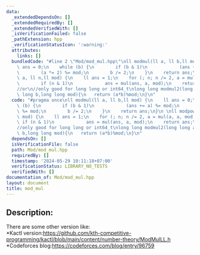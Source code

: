```yaml
---
data:
  _extendedDependsOn: []
  _extendedRequiredBy: []
  _extendedVerifiedWith: []
  _isVerificationFailed: false
  _pathExtension: hpp
  _verificationStatusIcon: ':warning:'
  attributes:
    links: []
  bundledCode: "#line 2 \"Mod/mod_mul.hpp\"\nll modmul(ll a, ll b,ll mod) {\n    ll\
    \ ans = 0;\n    while (b) {\n        if (b & 1)\n            (ans += a) %= mod;\n\
    \        (a *= 2) %= mod;\n        b /= 2;\n    }\n    return ans;\n}\n \nll modpow(ll\
    \ a, ll n,ll mod) {\n    ll ans = 1;\n    for (; n; n /= 2, a = mul(a, a, mod))\n\
    \        if (n & 1)\n            ans = mul(ans, a, mod);\n    return ans;\n}\n\
    //or\n//only good for long long or int64_t\nlong long modmul2(long long a,long\
    \ long b,long long mod){\n   return (a*b)%mod;\n}\n"
  code: "#pragma once\nll modmul(ll a, ll b,ll mod) {\n    ll ans = 0;\n    while\
    \ (b) {\n        if (b & 1)\n            (ans += a) %= mod;\n        (a *= 2)\
    \ %= mod;\n        b /= 2;\n    }\n    return ans;\n}\n \nll modpow(ll a, ll n,ll\
    \ mod) {\n    ll ans = 1;\n    for (; n; n /= 2, a = mul(a, a, mod))\n       \
    \ if (n & 1)\n            ans = mul(ans, a, mod);\n    return ans;\n}\n//or\n\
    //only good for long long or int64_t\nlong long modmul2(long long a,long long\
    \ b,long long mod){\n   return (a*b)%mod;\n}\n"
  dependsOn: []
  isVerificationFile: false
  path: Mod/mod_mul.hpp
  requiredBy: []
  timestamp: '2024-05-29 10:11:18+07:00'
  verificationStatus: LIBRARY_NO_TESTS
  verifiedWith: []
documentation_of: Mod/mod_mul.hpp
layout: document
title: mod_mul
---
```


## Description:
There are some other version like:<br>
*Kactl version:https://github.com/kth-competitive-programming/kactl/blob/main/content/number-theory/ModMulLL.h<br>
*Codeforces blog:https://codeforces.com/blog/entry/96759

